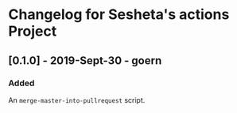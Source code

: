 # Changelog for Sesheta's actions Project

## [0.1.0] - 2019-Sept-30 - goern

### Added

An `merge-master-into-pullrequest` script.
